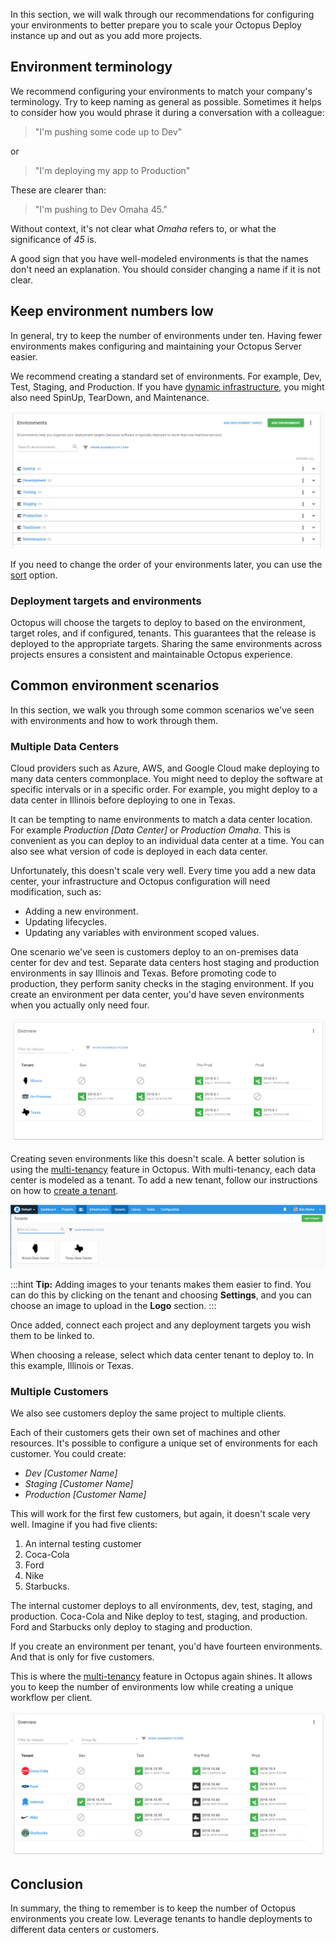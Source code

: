 In this section, we will walk through our recommendations for configuring your environments to better prepare you to scale your Octopus Deploy instance up and out as you add more projects.

## Environment terminology

We recommend configuring your environments to match your company's terminology. Try to keep naming as general as possible. Sometimes it helps to consider how you would phrase it during a conversation with a colleague:

> "I'm pushing some code up to Dev"

or

> "I'm deploying my app to Production"

These are clearer than:

> "I'm pushing to Dev Omaha 45." 

Without context, it's not clear what _Omaha_ refers to, or what the significance of _45_ is.

A good sign that you have well-modeled environments is that the names don't need an explanation. You should consider changing a name if it is not clear.

## Keep environment numbers low

In general, try to keep the number of environments under ten. Having fewer environments makes configuring and maintaining your Octopus Server easier. 

We recommend creating a standard set of environments. For example, Dev, Test, Staging, and Production. If you have [dynamic infrastructure](/docs/infrastructure/deployment-targets/dynamic-infrastructure), you might also need SpinUp, TearDown, and Maintenance.

![The Environment overview](/docs/shared-content/octopus-recommendations/images/environment-list.png "width=500")

If you need to change the order of your environments later, you can use the [sort](/docs/infrastructure/environments/#sort-your-environments) option.

### Deployment targets and environments

Octopus will choose the targets to deploy to based on the environment, target roles, and if configured, tenants. This guarantees that the release is deployed to the appropriate targets. Sharing the same environments across projects ensures a consistent and maintainable Octopus experience.

## Common environment scenarios

In this section, we walk you through some common scenarios we've seen with environments and how to work through them.

### Multiple Data Centers

Cloud providers such as Azure, AWS, and Google Cloud make deploying to many data centers commonplace. You might need to deploy the software at specific intervals or in a specific order. For example, you might deploy to a data center in Illinois before deploying to one in Texas.

It can be tempting to name environments to match a data center location. For example _Production [Data Center]_ or _Production Omaha_. This is convenient as you can deploy to an individual data center at a time. You can also see what version of code is deployed in each data center.

Unfortunately, this doesn't scale very well. Every time you add a new data center, your infrastructure and Octopus configuration will need modification, such as:

- Adding a new environment.
- Updating lifecycles.
- Updating any variables with environment scoped values.

One scenario we've seen is customers deploy to an on-premises data center for dev and test. Separate data centers host staging and production environments in say Illinois and Texas. Before promoting code to production, they perform sanity checks in the staging environment. If you create an environment per data center, you'd have seven environments when you actually only need four.

![Multi-tenancy Environments](/docs/shared-content/octopus-recommendations/images/multi-tenancy-environments.png "width=500")

Creating seven environments like this doesn't scale. A better solution is using the [multi-tenancy](/docs/tenants/) feature in Octopus. With multi-tenancy, each data center is modeled as a tenant. To add a new tenant, follow our instructions on how to [create a tenant](/docs/tenants/tenant-creation).

![Data Center tenants](/docs/shared-content/octopus-recommendations/images/data-center-tenants.png "width=500")

:::hint
**Tip:** Adding images to your tenants makes them easier to find. You can do this by clicking on the tenant and choosing **Settings**, and you can choose an image to upload in the **Logo** section.
:::

Once added, connect each project and any deployment targets you wish them to be linked to.

When choosing a release, select which data center tenant to deploy to. In this example, Illinois or Texas.

### Multiple Customers

We also see customers deploy the same project to multiple clients.

Each of their customers gets their own set of machines and other resources. It's possible to configure a unique set of environments for each customer. You could create:

- _Dev [Customer Name]_
- _Staging [Customer Name]_
- _Production [Customer Name]_

This will work for the first few customers, but again, it doesn't scale very well. Imagine if you had five clients:

1. An internal testing customer
1. Coca-Cola
1. Ford
1. Nike
1. Starbucks.  

The internal customer deploys to all environments, dev, test, staging, and production. Coca-Cola and Nike deploy to test, staging, and production. Ford and Starbucks only deploy to staging and production.

If you create an environment per tenant, you'd have fourteen environments. And that is only for five customers.

This is where the [multi-tenancy](/docs/tenants) feature in Octopus again shines. It allows you to keep the number of environments low while creating a unique workflow per client.

![Tenants as Customers](/docs/shared-content/octopus-recommendations/images/multi-tenancy-customers.png "width=500")

## Conclusion

In summary, the thing to remember is to keep the number of Octopus environments you create low. Leverage tenants to handle deployments to different data centers or customers.